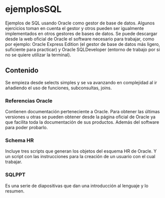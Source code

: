# ejemplosSQL
Ejemplos de SQL usando Oracle como gestor de base de datos. Algunos ejercicios toman en cuenta el gestor y otros pueden ser igualmente implementados en otros gestores de bases de datos. Se puede descargar desde la web oficial de Oracle el software necesario para trabajar, como por ejemplo: Oracle Express Edition (el gestor de base de datos más ligero, suficiente para practicar) y Oracle SQLDeveloper (entorno de trabajo por si no se quiere utilizar la terminal).

## Contenido
Se empieza desde selects simples y se va avanzando en complejidad al ir añadiendo el uso de funciones, subconsultas, joins.
### Referencias Oracle
  Contienen documentación perteneciente a Oracle. Para obtener las últimas versiones u otras se pueden obtener desde la página oficial de Oracle ya que facilita toda la documentación de sus productos. Además del software para poder probarlo.
### Schema HR
  Incluye tres scripts que generan los objetos del esquema HR de Oracle. Y un script con las instrucciones para la creación de un usuario con el cual trabajar.
### SQLPPT
  Es una serie de diapositivas que dan una introducción al lenguaje y lo resumen.
